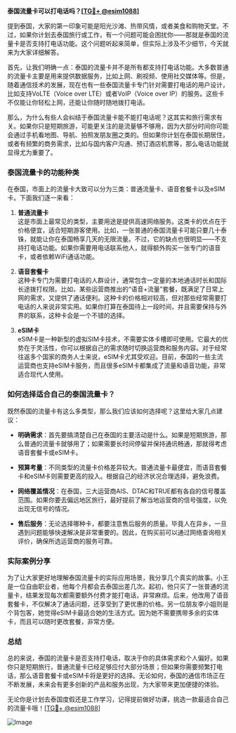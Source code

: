 **泰国流量卡可以打电话吗？[[TG💪+ @esim1088](https://t.me/s/esim1088)]**

提到泰国，大家的第一印象可能是阳光沙滩、热带风情，或者美食和购物天堂。不过，如果你计划去泰国旅行或工作，有一个问题可能会困扰你——那就是泰国的流量卡是否支持打电话功能。这个问题听起来简单，但实际上涉及不少细节，今天就来为大家详细解答。

首先，让我们明确一点：泰国的流量卡并不是所有都支持打电话功能。大多数普通的流量卡主要是用来提供数据服务，比如上网、刷视频、使用社交媒体等。但是，随着通信技术的发展，现在也有一些泰国流量卡专门针对需要打电话的用户设计，比如支持VoLTE（Voice over LTE）或者VoIP（Voice over IP）的服务。这些卡不仅能让你轻松上网，还能让你随时随地拨打电话。

那么，为什么有些人会纠结于泰国流量卡能不能打电话呢？这其实和旅行需求有关。如果你只是短期旅游，可能更关注的是流量够不够用，因为大部分时间你可能会通过手机看地图、导航、拍照发朋友圈之类的。但如果你计划在泰国长期居住，或者有频繁的商务需求，比如与国内客户沟通、预订酒店机票等，那么电话功能就显得尤为重要了。

### 泰国流量卡的功能种类

在泰国，市面上的流量卡大致可以分为三类：普通流量卡、语音套餐卡以及eSIM卡。下面我们逐一来看：

1. **普通流量卡**  
   这是市面上最常见的类型，主要用途是提供高速网络服务。这类卡的优点在于价格便宜，适合短期游客使用。比如，一张普通的泰国流量卡可能只要几十泰铢，就能让你在泰国畅享几天的无限流量。不过，它的缺点也很明显——不支持打电话功能。如果你需要用电话联系他人，就得额外购买一张专门的语音卡，或者依赖WiFi通话功能。

2. **语音套餐卡**  
   这种卡专门为需要打电话的人群设计，通常包含一定量的本地通话时长和国际长途拨打权限。比如，某些运营商推出的“语音+流量”套餐，既满足了日常上网的需求，又提供了通话便利。这种卡的价格相对较高，但对那些经常需要打电话的人来说非常实用。如果你打算在泰国待上一段时间，并且需要保持与外界的联系，这种卡会是一个不错的选择。

3. **eSIM卡**  
   eSIM卡是一种新型的虚拟SIM卡技术，不需要实体卡槽即可使用。它最大的优势在于灵活性，你可以根据自己的需求随时切换运营商和服务内容。对于经常往返多个国家的商务人士来说，eSIM卡尤其受欢迎。目前，泰国的一些主流运营商也支持eSIM卡服务，而且很多eSIM卡都集成了流量和语音功能，非常适合现代人使用。

### 如何选择适合自己的泰国流量卡？

既然泰国的流量卡有这么多类型，那么我们应该如何选择呢？这里给大家几点建议：

- **明确需求**：首先要搞清楚自己在泰国的主要活动是什么。如果是短期旅游，那么普通的流量卡就够用了；如果需要长时间停留并保持通讯畅通，那就得考虑语音套餐卡或eSIM卡。
  
- **预算考量**：不同类型的流量卡价格差异较大。普通流量卡最便宜，而语音套餐卡和eSIM卡则需要更高的投入。根据自己的经济状况合理选择，避免浪费。

- **网络覆盖情况**：在泰国，三大运营商AIS、DTAC和TRUE都有各自的信号覆盖范围。如果你要去偏远地区旅行，最好提前了解当地运营商的信号强度，以免出现无信号的情况。

- **售后服务**：无论选择哪种卡，都要注意售后服务的质量。毕竟人在异乡，一旦遇到问题能够快速解决是非常重要的。因此，在购买前可以通过网络查询相关评价，确保所选运营商的服务可靠。

### 实际案例分享

为了让大家更好地理解泰国流量卡的实际应用场景，我分享几个真实的故事。小王是一位自由职业者，他每个月都会去泰国出差几次。起初，他只买了一张普通的流量卡，结果发现每次都需要额外付费才能打电话，非常麻烦。后来，他改用了语音套餐卡，不仅解决了通话问题，还享受到了更优惠的价格。另一位朋友李小姐则是个背包客，她觉得eSIM卡最适合她的生活方式。因为她不需要携带多余的实体卡，而且可以随时更改套餐，非常方便。

### 总结

总的来说，泰国的流量卡是否支持打电话，取决于你的具体需求和个人偏好。如果你只是短期旅行，普通流量卡已经足够应付大部分场景；但如果你需要频繁打电话，那么语音套餐卡或eSIM卡将是更好的选择。无论如何，泰国的通信市场正在不断发展，未来会有更多创新的产品和服务出现，为大家带来更加便捷的体验。

无论你是计划去泰国度假还是工作学习，记得提前做好功课，挑选一款最适合自己的流量卡哦！[[TG💪+ @esim1088](https://t.me/s/esim1088)] 

![Image](https://i.postimg.cc/4NQfJmqS/Snipaste-2025-05-13-00-14-12.png)
